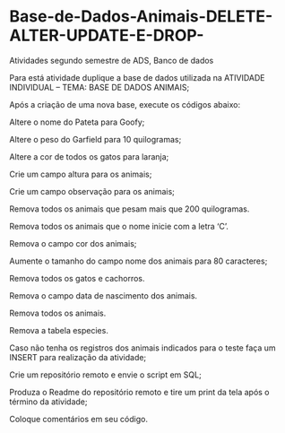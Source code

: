 # Base-de-Dados-Animais-DELETE-ALTER-UPDATE-E-DROP-
Atividades segundo semestre de ADS, Banco de dados

Para está atividade duplique a base de dados utilizada na ATIVIDADE INDIVIDUAL – TEMA: BASE DE DADOS ANIMAIS;

Após a criação de uma nova base, execute os códigos abaixo:

Altere o nome do Pateta para Goofy;

Altere o peso do Garfield para 10 quilogramas;

Altere a cor de todos os gatos para laranja;

Crie um campo altura para os animais;

Crie um campo observação para os animais;

Remova todos os animais que pesam mais que 200 quilogramas.

Remova todos os animais que o nome inicie com a letra ‘C’.

Remova o campo cor dos animais;

Aumente o tamanho do campo nome dos animais para 80 caracteres;

Remova todos os gatos e cachorros.

Remova o campo data de nascimento dos animais.

Remova todos os animais.

Remova a tabela especies.

Caso não tenha os registros dos animais indicados para o teste faça um INSERT para realização da atividade;

Crie um repositório remoto e envie o script em SQL;

Produza o Readme do repositório remoto e tire um print da tela após o término da atividade;

Coloque comentários em seu código.
